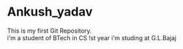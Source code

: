 # Ankush_yadav
 This is my first Git Repository. <br>
i'm a student of BTech in CS !st year 
i'm studing at G.L.Bajaj
